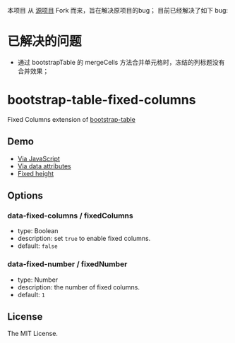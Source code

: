 [源项目]: https://github.com/wenzhixin/bootstrap-table-fixed-columns


本项目 从 [源项目][] Fork 而来，旨在解决原项目的bug； 目前已经解决了如下 bug:

# 已解决的问题
- 通过 bootstrapTable 的 mergeCells 方法合并单元格时，冻结的列标题没有合并效果；


# bootstrap-table-fixed-columns

Fixed Columns extension of [bootstrap-table](https://github.com/wenzhixin/bootstrap-table)

## Demo

* [Via JavaScript](http://issues.wenzhixin.net.cn/bootstrap-table/#extensions/fixed-columns.html)
* [Via data attributes](http://jsfiddle.net/wenyi/e3nk137y/2946/)
* [Fixed height](http://jsfiddle.net/wenyi/e3nk137y/2954/)

## Options

### data-fixed-columns / fixedColumns

* type: Boolean
* description: set `true` to enable fixed columns.
* default: `false`

### data-fixed-number / fixedNumber

* type: Number
* description: the number of fixed columns.
* default: `1`

## License

The MIT License.